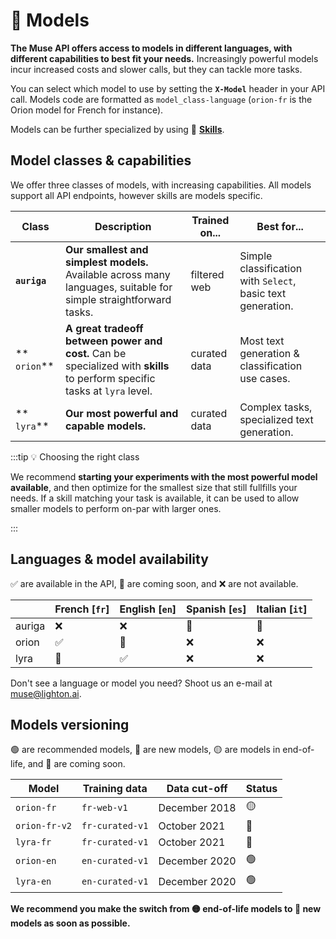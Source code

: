 ---
---

# 🤖 Models

**The Muse API offers access to models in different languages, with different capabilities to best fit your needs.** 
Increasingly powerful models incur increased costs and slower calls, but they can tackle more tasks. 

You can select which model to use by setting the **`X-Model`** header in your API call. Models code are formatted as 
`model_class-language` (`orion-fr` is the Orion model for French for instance).

Models can be further specialized by using 🤹 **[Skills](/api/skills)**.

## Model classes & capabilities

We offer three classes of models, with increasing capabilities. All models support all API endpoints, however
skills are models specific.

| Class        | Description                                                                                                   | Trained on... | Best for...                                                |
|--------------|---------------------------------------------------------------------------------------------------------------|---------------|------------------------------------------------------------|
| **`auriga`** | **Our smallest and simplest models.** Available across many languages, suitable for simple straightforward tasks. | filtered web  | Simple classification with `Select`, basic text generation. |
| ** `orion`** | **A great tradeoff between power and cost.** Can be specialized with **skills** to perform specific tasks at `lyra` level.| curated data  | Most text generation & classification use cases.|
| ** `lyra`**  | **Our most powerful and capable models.**                                                                                                               | curated data  | Complex tasks, specialized text generation. |

:::tip 💡 Choosing the right class

We recommend **starting your experiments with the most powerful model available**, and then optimize for the smallest
size that still fullfills your needs. If a skill matching your task is available, it can be used to allow smaller models
to perform on-par with larger ones.

:::

## Languages & model availability 

✅ are available in the API, 📆 are coming soon, and ❌ are not available.

|        | French \[`fr`\] | English \[`en`\] | Spanish \[`es`\] | Italian \[`it`\] |
|--------|-------------|--------------|--------------|--------------|
| auriga | ❌           | ❌            | 📆            | 📆            |
| orion  | ✅           | 📆            | ❌            | ❌            |
| lyra   | 📆           | ✅            | ❌            | ❌            |

Don't see a language or model you need? Shoot us an e-mail at muse@lighton.ai. 

## Models versioning 

🟢 are recommended models, 🔵 are new models, 🟡 are models in end-of-life, 
and 📆 are coming soon.

| **Model**     | **Training data** | **Data cut-off** | **Status** |
|---------------|-------------------|------------------|------------|
| `orion-fr`    | `fr-web-v1`       | December 2018    | 🟡          |
| `orion-fr-v2` | `fr-curated-v1`   | October 2021     | 🔵          |
| `lyra-fr`     | `fr-curated-v1`   | October 2021     | 📆          |
| `orion-en`    | `en-curated-v1`   | December 2020    | 🟢          |
| `lyra-en`     | `en-curated-v1`   | December 2020    | 🟢          |

**We recommend you make the switch from 🟡 end-of-life models to 🔵 new models as soon as possible.**